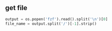 ## get file
```python
output = os.popen('fzf').read().split('\n')[0]
file_name = output.split('/')[-1].strip()
```
